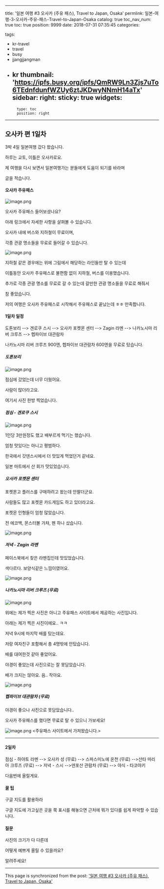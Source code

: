 
---
title: '일본 여행 #3 오사카 (주유 패스), Travel to Japan, Osaka'
permlink: 일본-여행-3-오사카-주유-패스-Travel-to-Japan-Osaka
catalog: true
toc_nav_num: true
toc: true
position: 9999
date: 2018-07-31 07:35:45
categories:

tags:
- kr-travel
- travel
- busy
- jjangjjangman
- kr
thumbnail: 'https://ipfs.busy.org/ipfs/QmRW9Ln3Zjs7uTo6TEdnfdunfWZUy6ztJKDwyNNmH14aTx'
sidebar:
    right:
        sticky: true
widgets:
    -
        type: toc
        position: right
---


## 오사카 편 1일차

3박 4일 일본여행 갔다 왔습니다.

하루는 교토, 이틀은 오사카로요.

제 여행을 다시 보면서 일본여행가는 분들에게 도움이 되기를 바라며

글을 적습니다.

#### 오사카 주유패스

![image.png](https://ipfs.busy.org/ipfs/QmRW9Ln3Zjs7uTo6TEdnfdunfWZUy6ztJKDwyNNmH14aTx)


오사카 주유패스 들어보셨나요? 

아래 링크에서 자세한 사항을 살펴볼 수 있습니다.

오사카 내에 버스와 지하철이 무료이며,

각종 관광 명소들을 무료로 들어갈 수 있습니다.

![image.png](https://ipfs.busy.org/ipfs/QmbH63HXN7eKjSksqa6gtwitbiL7gpRptYf2AQkGiT3KHW)

지하철 같은 경우에는 위에 그림에서 해당하는 라인들만 탈 수 있는데

이틀동안 오사카 주유패스로 불편함 없이 지하철, 버스를 이용했습니다.

추가로 각종 관광 명소를 무료로 갈 수 있는데 갈만한 관광 명소들을 무료로 해줘서

참 좋았습니다.

저의 여행은 오사카 주유패스로 시작해서 주유패스로 끝났는데 ㅎㅎ 만족합니다.

#### 1일차 일정

도톤보리 --> 겐로쿠 스시 --> 오사카 포켓몬 센터 --> Zagin 라멘 --> 나카노시마 리버 크루즈 --> 헵파이브 대관람차

나카노시마 리버 크루즈 900엔, 헵파이브 대관람차 600엔을 무료로 탔습니다.

##### 도톤보리

![image.png](https://ipfs.busy.org/ipfs/QmVYrKESGTsC2KshiTNPtuRwkbsKbZxNcTXR3FMUvjqUvj)

점심에 갔었는데 너무 더웠어요.

사람이 많더라고요.

여기서 사진 한방 찍었습니다.

##### 점심 - 겐로쿠 스시

![image.png](https://ipfs.busy.org/ipfs/QmZREBDbNrKq6bNSFdnt8YfWifKVEP9xWDLdRoEsUdDHmu)


1인당 3만원정도 했고 배부르게 먹기는 했습니다.

엄청 맛있다는 아니고 평범하다. 

한국에서 갓덴스시에서 더 맛있게 먹었던거 같네요.

일본 마트에서 산 회가 맛있었습니다.

##### 오사카 포켓몬 센터

포켓몬고 플러스를 구매하려고 왔는데 안팔더군요.

사람들도 많고 포켓몬 카드게임도 하고 있더라고요.

포켓몬 인형들이 엄청 많았습니다.

전 에코백, 몬스터볼 가챠, 펜 하나 샀습니다.

![image.png](https://ipfs.busy.org/ipfs/QmSWDFcMadivtjwbEfYLw1SMdJDBcfx1Jw7agKFquVxXcB)


##### 저녁 - Zagin 라멘

페이스북에서 찾은 라멘집인데 맛있었습니다.

색다르다. 보양식같은 느낌이였어요.

![image.png](https://ipfs.busy.org/ipfs/QmW1sijRpCDrD3bACpHZ1vhtfnk2zcJhYNEQne6LYyLeVb)



##### 나카노시마 리버 크루즈 (무료)

![image.png](https://ipfs.busy.org/ipfs/QmWerL4R9gbNdm1ZWAe2qA57JT3zMs5AAdMo3Hndx5gaPe)

위에는 제가 찍은 사진은 아니고 주유패스 사이트에서 제공하는 사진입니다.

아래는 제가 찍은 사진이에요.. ㅋㅋ

저녁 9시에 마지막 배를 탔는데요.

저랑 여자친구 포함해서 총 4명밖에 안탔습니다.

배를 대여한것 같아 좋았어요.

야경이 좋았는데 사진으로는 잘 못담았습니다.

배가 크지는 않아요. 음.. 작아요.

![image.png](https://ipfs.busy.org/ipfs/QmaXHqh4Lj1VLPt4fJ1wKf5T3Rtb2k7n8AC4viNMxbxiTw)



##### 헵파이브 대관람차 (무료)

야경이 좋으나 사진으로 못담았습니다..

오사카 주유패스를 했다면 무료로 탈 수 있으니 가보세요!

![image.png](https://ipfs.busy.org/ipfs/QmaykfYCi5MFqaoMKCNXW74ZLpcPMXiMyJXxwbyAD7MgXz)
<주유패스 사이트에서 가져왔습니다.>

---

#### 2일차 

점심 - 하야토 라멘 --> 오사카 성 (무료) --> 스파스미노에 온천 (무료) -->산타 마리아 크루즈 (무료) --> 저녁 - 스시 -->덴포산 관람차 (무료) --> 야식 - 타코야키

다음번에 올릴게요.

#### 꿀 팁

구글 지도를 활용하라

구글 지도에 가고싶은 곳을 쭉 표시를 해놓으면
근처에 뭐가 있다를 쉽게 파악할 수 있습니다.

#### 질문

사진의 크기가 다 다른데

어떻게 예쁘게 올릴 수 있을까요?

알려주세요!

- - -

This page is synchronized from the post: ['일본 여행 #3 오사카 (주유 패스), Travel to Japan, Osaka'](https://steempeak.com/@jacobyu/3-travel-to-japan-osaka)
